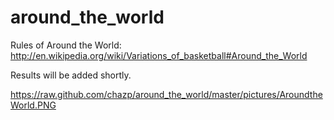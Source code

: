 around_the_world
================

Rules of Around the World:
http://en.wikipedia.org/wiki/Variations_of_basketball#Around_the_World

Results will be added shortly.

https://raw.github.com/chazp/around_the_world/master/pictures/AroundtheWorld.PNG
